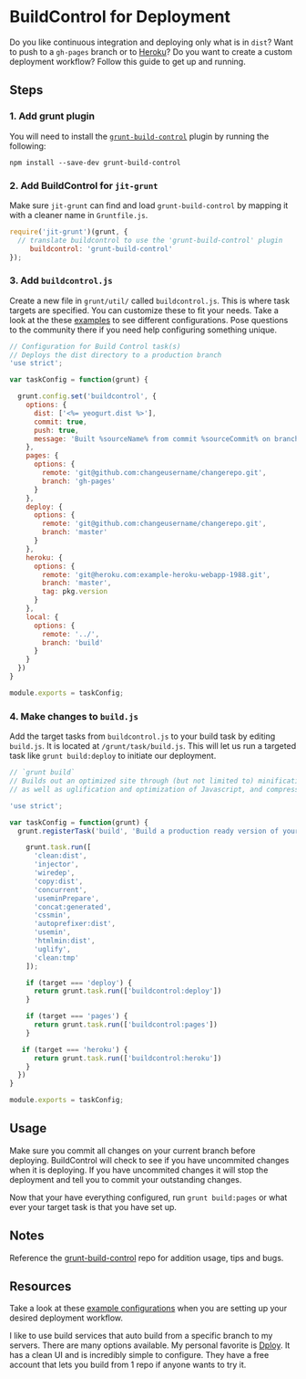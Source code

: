 # BuildControl for Deployment 
Do you like continuous integration and deploying only what is in `dist`? Want to push to a `gh-pages` branch or to [Heroku](https://www.heroku.com)? Do you want to create a custom deployment workflow? Follow this guide to get up and running.

## Steps

### 1. Add grunt plugin
You will need to install the [`grunt-build-control`](https://github.com/robwierzbowski/grunt-build-control) plugin by running the following:

```
npm install --save-dev grunt-build-control
```

### 2. Add BuildControl for `jit-grunt`
Make sure `jit-grunt` can find and load `grunt-build-control` by mapping it with a cleaner name in `Gruntfile.js`.

```javascript
require('jit-grunt')(grunt, {
  // translate buildcontrol to use the 'grunt-build-control' plugin
     buildcontrol: 'grunt-build-control'
});
```

### 3. Add `buildcontrol.js`
Create a new file in `grunt/util/` called `buildcontrol.js`. This is where task targets are specified. You can customize these to fit your needs. Take a look at the these [examples](https://github.com/robwierzbowski/grunt-build-control/tree/0744127b982a5ed0d52197e2a6e6f7f6a3cec7aa/test/scenarios) to see different configurations. Pose questions to the community there if you need help configuring something unique.

```javascript
// Configuration for Build Control task(s)
// Deploys the dist directory to a production branch
'use strict';

var taskConfig = function(grunt) {

  grunt.config.set('buildcontrol', {
    options: {
      dist: ['<%= yeogurt.dist %>'],
      commit: true,
      push: true,
      message: 'Built %sourceName% from commit %sourceCommit% on branch %sourceBranch%'
    },
    pages: {
      options: {
        remote: 'git@github.com:changeusername/changerepo.git',
        branch: 'gh-pages'
      }
    },
    deploy: {
      options: {
        remote: 'git@github.com:changeusername/changerepo.git',
        branch: 'master'
      }
    },
    heroku: {
      options: {
        remote: 'git@heroku.com:example-heroku-webapp-1988.git',
        branch: 'master',
        tag: pkg.version
      }
    },
    local: {
      options: {
        remote: '../',
        branch: 'build'
      }
    }
  })
}

module.exports = taskConfig;
```

### 4. Make changes to `build.js`
Add the target tasks from `buildcontrol.js` to your build task by editing `build.js`. It is located at `/grunt/task/build.js`. This will let us run a targeted task like `grunt build:deploy` to initiate our deployment.

```javascript
// `grunt build`
// Builds out an optimized site through (but not limited to) minification of CSS and HTML,
// as well as uglification and optimization of Javascript, and compression of images.

'use strict';

var taskConfig = function(grunt) {
  grunt.registerTask('build', 'Build a production ready version of your site.', function(target) {

    grunt.task.run([
      'clean:dist',
      'injector',
      'wiredep',
      'copy:dist',
      'concurrent',
      'useminPrepare',
      'concat:generated',
      'cssmin',
      'autoprefixer:dist',
      'usemin',
      'htmlmin:dist',
      'uglify',
      'clean:tmp'
    ]);

    if (target === 'deploy') {
      return grunt.task.run(['buildcontrol:deploy'])
    }

    if (target === 'pages') {
      return grunt.task.run(['buildcontrol:pages'])
    }

   if (target === 'heroku') {
      return grunt.task.run(['buildcontrol:heroku'])
    }
  })
}

module.exports = taskConfig;
```

## Usage
Make sure you commit all changes on your current branch before deploying. BuildControl will check to see if you have uncommited changes when it is deploying. If you have uncommited changes it will stop the deployment and tell you to commit your outstanding changes.

Now that your have everything configured, run `grunt build:pages` or what ever your target task is that you have set up.


## Notes
Reference the [grunt-build-control](https://github.com/robwierzbowski/grunt-build-control/blob/master/README.md) repo for addition usage, tips and bugs.

## Resources
Take a look at these [example configurations](https://github.com/robwierzbowski/grunt-build-control/tree/0744127b982a5ed0d52197e2a6e6f7f6a3cec7aa/test/scenarios) when you are setting up your desired deployment workflow.

I like to use build services that auto build from a specific branch to my servers. There are many options available. My personal favorite is [Dploy](http://dploy.io). It has a clean UI and is incredibly simple to configure. They have a free account that lets you build from 1 repo if anyone wants to try it.
